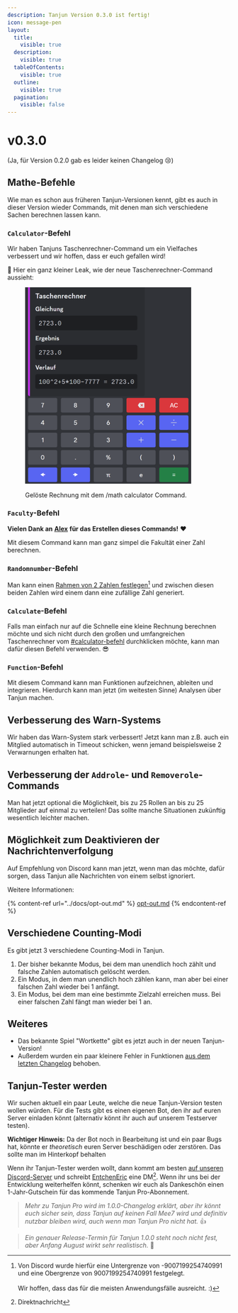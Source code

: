 ```yaml
---
description: Tanjun Version 0.3.0 ist fertig!
icon: message-pen
layout:
  title:
    visible: true
  description:
    visible: true
  tableOfContents:
    visible: true
  outline:
    visible: true
  pagination:
    visible: false
---
```


# v0.3.0

(Ja, für Version 0.2.0 gab es leider keinen Changelog :cry:)

## Mathe-Befehle

Wie man es schon aus früheren Tanjun-Versionen kennt, gibt es auch in dieser Version wieder Commands, mit denen man sich verschiedene Sachen berechnen lassen kann.

### `Calculator`-Befehl

Wir haben Tanjuns Taschenrechner-Command um ein Vielfaches verbessert und wir hoffen, dass er euch gefallen wird!

:eyes: Hier ein ganz kleiner Leak, wie der neue Taschenrechner-Command aussieht:

<figure><img src="../.gitbook/assets/calculator_command_preview.png" alt="" width="375"><figcaption><p>Gelöste Rechnung mit dem /math calculator Command.</p></figcaption></figure>

### `Faculty`-Befehl

**Vielen Dank an** [**Alex**](https://github.com/aswa29) **für das Erstellen dieses Commands!** :heart:

Mit diesem Command kann man ganz simpel die Fakultät einer Zahl berechnen.

### `Randomnumber`-Befehl

Man kann einen [Rahmen von 2 Zahlen festlegen](#user-content-fn-1)[^1] und zwischen diesen beiden Zahlen wird einem dann eine zufällige Zahl generiert.

### `Calculate`-Befehl

Falls man einfach nur auf die Schnelle eine kleine Rechnung berechnen möchte und sich nicht durch den großen und umfangreichen Taschenrechner vom [#calculator-befehl](v0.3.0.md#calculator-befehl "mention") durchklicken möchte, kann man dafür diesen Befehl verwenden. :sunglasses:

### `Function`-Befehl

Mit diesem Command kann man Funktionen aufzeichnen, ableiten und integrieren. Hierdurch kann man jetzt (im weitesten Sinne) Analysen über Tanjun machen.

## Verbesserung des Warn-Systems

Wir haben das Warn-System stark verbessert! Jetzt kann man z.B. auch ein Mitglied automatisch in Timeout schicken, wenn jemand beispielsweise 2 Verwarnungen erhalten hat.

## Verbesserung der `Addrole`- und `Removerole`-Commands

Man hat jetzt optional die Möglichkeit, bis zu 25 Rollen an bis zu 25 Mitglieder auf einmal zu verteilen! Das sollte manche Situationen zukünftig wesentlich leichter machen.

## Möglichkeit zum Deaktivieren der Nachrichtenverfolgung

Auf Empfehlung von Discord kann man jetzt, wenn man das möchte, dafür sorgen, dass Tanjun alle Nachrichten von einem selbst ignoriert.

Weitere Informationen:

{% content-ref url="../docs/opt-out.md" %}
[opt-out.md](../docs/opt-out.md)
{% endcontent-ref %}

## Verschiedene Counting-Modi

Es gibt jetzt 3 verschiedene Counting-Modi in Tanjun.

1. Der bisher bekannte Modus, bei dem man unendlich hoch zählt und falsche Zahlen automatisch gelöscht werden.
2. Ein Modus, in dem man unendlich hoch zählen kann, man aber bei einer falschen Zahl wieder bei 1 anfängt.
3. Ein Modus, bei dem man eine bestimmte Zielzahl erreichen muss. Bei einer falschen Zahl fängt man wieder bei 1 an.

## Weiteres

* Das bekannte Spiel "Wortkette" gibt es jetzt auch in der neuen Tanjun-Version!
* Außerdem wurden ein paar kleinere Fehler in Funktionen [aus dem letzten Changelog](v0.1.0.md) behoben.

## Tanjun-Tester werden

Wir suchen aktuell ein paar Leute, welche die neue Tanjun-Version testen wollen würden. Für die Tests gibt es einen eigenen Bot, den ihr auf euren Server einladen könnt (alternativ könnt ihr auch auf unserem Testserver testen).&#x20;

**Wichtiger Hinweis:** Da der Bot noch in Bearbeitung ist und ein paar Bugs hat, könnte er _theoretisch_ euren Server beschädigen oder zerstören. Das sollte man im Hinterkopf behalten

Wenn ihr Tanjun-Tester werden wollt, dann kommt am besten [auf unseren Discord-Server](https://discord.arion2000.xyz) und schreibt [EntchenEric](https://discord.com/users/471036610561966111) eine DM[^2]. Wenn ihr uns bei der Entwicklung weiterhelfen könnt, schenken wir euch als Dankeschön einen 1-Jahr-Gutschein für das kommende Tanjun Pro-Abonnement.

> _Mehr zu Tanjun Pro wird im 1.0.0-Changelog erklärt, aber ihr könnt euch sicher sein, dass Tanjun auf keinen Fall Mee7 wird und definitiv nutzbar bleiben wird, auch wenn man Tanjun Pro nicht hat._ :thumbsup:

> _Ein genauer Release-Termin für Tanjun 1.0.0 steht noch nicht fest, aber Anfang August wirkt sehr realistisch._ :eyes:

[^1]: Von Discord wurde hierfür eine Untergrenze von -9007199254740991 und eine Obergrenze von 9007199254740991 festgelegt.\
    \
    Wir hoffen, dass das für die meisten Anwendungsfälle ausreicht. :)

[^2]: Direktnachricht
